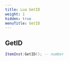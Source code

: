 ```yaml
---
title: Lua GetID
weight: 1
hidden: true
menuTitle: GetID
---
```

## GetID
```lua
ItemInst:GetID(); -- number
```